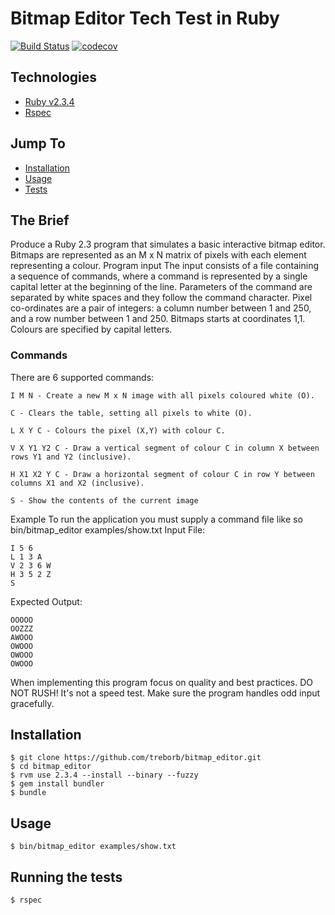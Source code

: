 # Bitmap Editor Tech Test in Ruby

[![Build Status](https://travis-ci.org/treborb/bitmap_editor.svg?branch=master)](https://travis-ci.org/treborb/bitmap_editor)
[![codecov](https://codecov.io/gh/treborb/bitmap_editor/branch/master/graph/badge.svg)](https://codecov.io/gh/treborb/bitmap_editor)

## Technologies
* [Ruby v2.3.4](https://www.ruby-lang.org/en/)
* [Rspec](http://rspec.info/)

## Jump To
* [Installation](#install)
* [Usage](#usage)
* [Tests](#tests)

## The Brief

Produce a Ruby 2.3 program that simulates a basic interactive bitmap editor. Bitmaps are represented as an M x N matrix of pixels with each element representing a colour.
Program input
The input consists of a file containing a sequence of commands, where a command is represented by a single capital letter at the beginning of the line. Parameters of the command are separated by white spaces and they follow the command character.
Pixel co-ordinates are a pair of integers: a column number between 1 and 250, and a row number between 1 and 250. Bitmaps starts at coordinates 1,1. Colours are specified by capital letters.

### Commands
There are 6 supported commands:

```
I M N - Create a new M x N image with all pixels coloured white (O).

C - Clears the table, setting all pixels to white (O).

L X Y C - Colours the pixel (X,Y) with colour C.

V X Y1 Y2 C - Draw a vertical segment of colour C in column X between rows Y1 and Y2 (inclusive).

H X1 X2 Y C - Draw a horizontal segment of colour C in row Y between columns X1 and X2 (inclusive).

S - Show the contents of the current image
```

Example
To run the application you must supply a command file like so bin/bitmap_editor examples/show.txt
Input File:

```
I 5 6
L 1 3 A
V 2 3 6 W
H 3 5 2 Z
S
```

Expected Output:

```
OOOOO
OOZZZ
AWOOO
OWOOO
OWOOO
OWOOO
```

When implementing this program focus on quality and best practices. DO NOT RUSH! It's not a speed test. Make sure the program handles odd input gracefully.

## <a name="install">Installation</a>
```
$ git clone https://github.com/treborb/bitmap_editor.git
$ cd bitmap_editor
$ rvm use 2.3.4 --install --binary --fuzzy
$ gem install bundler
$ bundle
```

## <a name="usage">Usage</a>

```
$ bin/bitmap_editor examples/show.txt
```

## <a name="tests">Running the tests</a>
```
$ rspec
```
